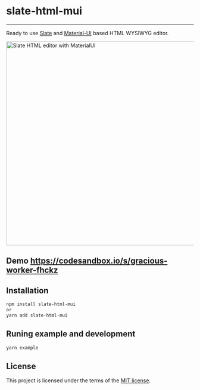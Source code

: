# slate-html-mui

---

Ready to use [Slate](https://www.slatejs.org/) and [Material-UI](https://material-ui.com/) based HTML WYSIWYG editor.

<img width="547" alt="Slate HTML editor with MaterialUI" src="https://user-images.githubusercontent.com/5582266/71806751-ad4efe00-307a-11ea-8480-87e2db411c0b.png">

## Demo https://codesandbox.io/s/gracious-worker-fhckz

## Installation
```sh
npm install slate-html-mui
or
yarn add slate-html-mui
```

## Runing example and development
```sh
yarn example
```

## License

This project is licensed under the terms of the
[MIT license](/LICENSE).

